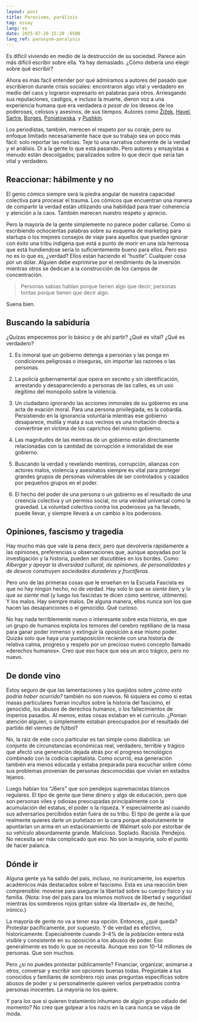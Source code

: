 ```yaml
---
layout: post
title: Paroxismo, parálisis
tag: essay
lang: es
date: 2025-07-26 15:20 -0500
lang_ref: paroxysm-paralysis
---
```


Es difícil viviendo en medio de la destrucción de su sociedad. Parece aún más
difícil escribir sobre ella. Ya hay demasiado. ¿Cómo debería uno elegir sobre
qué escribir?

Ahora es más facil entender por qué admiramos a autores del pasado que
escribieron durante crisis sociales: encontraron algo vital y verdadero en medio
del caos y lograron expresarlo en palabras para otros. Arriesgando sus
reputaciones, castigos, e incluso la muerte, dieron voz a una experiencia humana
que era verdadera _a pesar de_ los deseos de los poderoses, celosos y asesinos,
de sus tiempos. Autores como [Žižek][SZ], [Havel][VH], [Sartre][JPS],
[Borges][JLB], [Poniatowska][EP], y [Pushkin][AP].

[SZ]: https://es.wikipedia.org/wiki/Slavoj_Žižek
[VH]: https://es.wikipedia.org/wiki/Václav_Havel
[JPS]: https://es.wikipedia.org/wiki/Jean-Paul_Sartre
[JLB]: https://es.wikipedia.org/wiki/Jorge_Luis_Borges
[EP]: https://es.wikipedia.org/wiki/Elena_Poniatowska
[AP]: https://es.wikipedia.org/wiki/Aleksandr_Pushkin

Los periodistas, también, merecen el respeto por su coraje, pero su enfoque
limitado necesariamente hace que su trabajo sea un poco más fácil: solo reportar
las noticias. Teje tú una narrativa coherente de la verdad y el análisis. Di a
la gente lo que está pasando. Pero autores y ensayistas a menudo están
descolgados; paralizados sobre lo que decir que sería tan vital y verdadero.

## Reaccionar: hábilmente y no

El genio cómico siempre será la piedra angular de nuestra capacidad colectiva
para procesar el trauma. Los cómicos que encuentran una manera de compartir la
verdad están utilizando una habilidad para traer coherencia y atención a la
caos. También merecen nuestro respeto y aprecio.

Pero la mayoría de la gente simplemente no parece poder callarse. Como si
escribiendo ochocientas palabras sobre su esquema de marketing para startups o
los mejores consejos de viaje para aquellos que pueden ignorar con éxito una
tribu indígena que está a punto de morir en una isla hermosa que está
hundiendose sería lo suficientemente bueno para ellos. Pero eso no es lo que es,
¿verdad? Ellos están haciendo el “hustle”. Cualquier cosa por un dólar. Alguien
debe exprimirse por el rendimiento de la inversión mientras otros se dedican a
la construcción de los campos de concentración.

> Personas sabias hablan porque tienen algo que decir; personas tontas porque
> tienen que decir algo.

Suena bien.

## Buscando la sabiduría

¿Quízas empecemos por lo básico y de ahí partir? ¿Qué es vital? ¿Qué es
verdadero?

1. Es inmoral que un gobierno detenga a personas y las ponga en condiciones
   peligrosas o inseguras, sin importar las razones o las personas.

1. La policía gobernamental que opera en secreto y sin identificación, arrestando
   y desapareciendo a personas de las calles, es un uso ilegítimo del monopolio
   sobre la violencia.

1. Un ciudadano ignorando las acciones inmorales de su gobierno es una acta de
   evación moral. Para una persona privilegiada, es la cobardía. Persistiendo
   en la ignorancia voluntaria mientras ese gobierno desaparece, mutila y mata a
   sus vecinos es una invitación directa a convertirse en víctima de los
   caprichos del mismo gobierno.

1. Las magnitudes de las mentiras de un gobierno están directamente relacionadas
   con la cantidad de corrupción e inmoralidad de ese gobierno.

1. Buscando la verdad y revelando mentiras, corrupción, alianzas con actores
   malos, violencia y asesinatos siempre es vital para proteger grandes grupos
   de personas vulnerables de ser controlados y cazados por pequeños grupos en
   el poder.

1. El hecho del poder de una persona o un gobierno es el resultado de una
   creencia colectiva y un permiso social, no una verdad universal como la
   gravedad. La voluntad colectiva contra los poderosos ya ha llevado, puede
   llevar, y siempre llevará a un cambio a los poderosos.

## Opiniones, fascismo y tragedia

Hay mucho más que vale la pena decir, pero que devolvería rápidamente a las
opiniones, preferencias u observaciones que, aunque apoyadas por la
investigación y la historia, pueden ser discutibles en los bordes. Como:
_Albergar y apoyar la diversidad cultural, de opiniones, de personalidades y de
deseos construyen sociedades duraderas y fructíferas._

Pero uno de las primeras cosas que le enseñan en la Escuela Fascista es que no
hay ningún hecho, no de verdad. Hay solo lo que _se siente bien_, y lo que
_se siente mal_ (y luego los fascistas te dicen cómo sentirse, útilmente). Y
los malos. Hay siempre malos. De alguna manera, ellos nunca son los que hacen
las desapariciones o el genocidio. Qué curioso.

No hay nada terriblemente nuevo o interesante sobre esta historia, en que un
grupo de humanos explota los temores del cerebro reptiliano de la masa para
ganar poder inmenso y extinguir la oposición a ese mismo poder. Quizás solo que
haya una yuxtaposición reciente con una historia de relativa calma, progreso y
respeto por un precioso nuevo concepto llamado «derechos humanos». Creo que eso
hace que sea un arco trágico, pero no nuevo.

## De donde vino

Estoy seguro de que las lamentaciones y los quejidos sobre _¿cómo esto podría
haber ocurrido?_ también no son nuevos. Ni siquiera es como si estas masas
particulares fueran incultos sobre la historia del fascismo, el genocidio, los
abusos de derechos humanos, o los fallecimientos de imperios pasados. Al menos,
estas cosas estaban en el currículo. ¿Ponían atención alguien, o simplemente
estaban preocupados por el resultado del partido del viernes de fútbol?

No, la raíz de este coco particular es tan simple como diabólica: un conjunto de
circunstancias económicas real, verdadero, terrible y trágico que afectó una
generación dejada atrás por el progreso tecnológico combinado con la codicia
capitalista. Como ocurrió, esa generación también era menos educada y estaba
preparada para escuchar sobre cómo sus problemas provenían de personas
desconocidas que vivían en estados lejanos.

Luego habían los “J6ers” que son pendejos supremacistas blancos regulares. El
tipo de gente que tiene dinero y algo de educación, pero que son personas viles
y odiosas preocupadas principalmente con la acumulación del estatus, el poder o
la riqueza. Y especialmente así cuando sus adversarios percibidos están fuera de
su tribu. El tipo de gente a la que realmente quieres darle un puñetazo en la
cara porque absolutamente te apuntarían un arma en un estacionamiento de Walmart
solo por estorbar de su vehículo absurdamente grande. Malicioso. Soplado.
Racista. Pendejos. No necesita ser más complicado que eso. No son la mayoría,
solo el punto de hacer palanca.

## Dónde ir

Alguna gente ya ha salido del país, incluso, no ironicamente, los expertos
académicos más destacados sobre el fascismo. Esta es una reacción bien
comprensible: moverse para asegurar la libertad sobre su cuerpo físico y su
familia. (Nota: Irse del país para los mismos motivos de libertad y seguridad
mientras los sombreros rojos gritan sobre «la libertad» _es_, de hecho,
irónico.)

La mayoría de gente no va a tener esa opción. Entonces, ¿qué queda? Protestar
pacíficamente, por supuesto. Y de verdad es efectivo, historicamente.
Especialmente cuando 3–4% de la población entera está visible y consistente en
su oposición a los abusos de poder. Eso generalmente es todo lo que se necesita.
Aunque eso son 10–14 millones de personas. Que son muchos.

Pero ¿si no puedes protestar públicamente? Financiar, organizar, animarse a
otros, conversar y escribir son opciones buenas todas. Pregúntale a tus
conocidos y familiares de sombrero rojo unas preguntas específicas sobre abusos
de poder y si personalmente quieren verlos perpetrados contra personas
inocentes. La mayoría no los quiere.

Y para los que sí quieren tratamiento inhumano de algún grupo odiado del
momento? No creo que golpear a los nazis en la cara nunca se vaya de moda.
